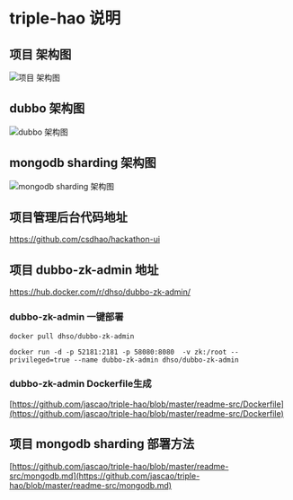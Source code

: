 # triple-hao 说明

## 项目 架构图
![项目 架构图](https://github.com/jascao/triple-hao/blob/master/readme-src/1351514861872_.pic.jpg?raw=true)

## dubbo 架构图
![dubbo 架构图](https://github.com/jascao/triple-hao/blob/master/readme-src/1331514861855_.pic.jpg?raw=true)

## mongodb sharding 架构图
![mongodb sharding 架构图](https://github.com/jascao/triple-hao/blob/master/readme-src/1301514861787_.pic.jpg?raw=true)

## 项目管理后台代码地址
https://github.com/csdhao/hackathon-ui

## 项目 dubbo-zk-admin 地址
https://hub.docker.com/r/dhso/dubbo-zk-admin/

### dubbo-zk-admin 一键部署
```
docker pull dhso/dubbo-zk-admin

docker run -d -p 52181:2181 -p 58080:8080  -v zk:/root --privileged=true --name dubbo-zk-admin dhso/dubbo-zk-admin

```

### dubbo-zk-admin Dockerfile生成
[https://github.com/jascao/triple-hao/blob/master/readme-src/Dockerfile](https://github.com/jascao/triple-hao/blob/master/readme-src/Dockerfile)

## 项目 mongodb sharding 部署方法
[https://github.com/jascao/triple-hao/blob/master/readme-src/mongodb.md](https://github.com/jascao/triple-hao/blob/master/readme-src/mongodb.md)